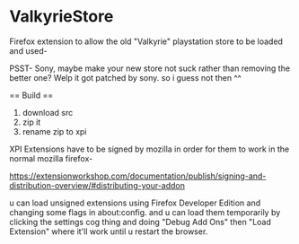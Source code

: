 # ValkyrieStore
Firefox extension to allow the old "Valkyrie" playstation store to be loaded and used-

PSST- Sony, maybe make your new store not suck rather than removing the better one?
Welp it got patched by sony. so i guess not then ^^

== Build ==
1) download src
2) zip it
3) rename zip to xpi 


XPI Extensions have to be signed by mozilla in order for them to work in the normal mozilla firefox-

https://extensionworkshop.com/documentation/publish/signing-and-distribution-overview/#distributing-your-addon

u can load unsigned extensions using Firefox Developer Edition and changing some flags in about:config.
and u can load them temporarily by clicking the settings cog thing and doing "Debug Add Ons" then "Load Extension" where it'll work until u restart the browser.


